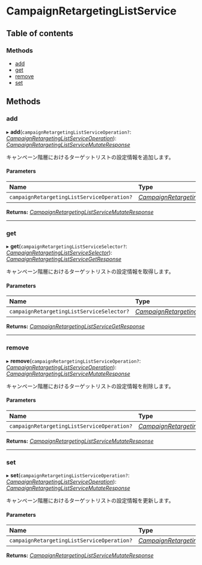 # CampaignRetargetingListService


## Table of contents

### Methods

- [add](campaignretargetinglistservice.md#add)
- [get](campaignretargetinglistservice.md#get)
- [remove](campaignretargetinglistservice.md#remove)
- [set](campaignretargetinglistservice.md#set)

## Methods

### add

▸ **add**(`campaignRetargetingListServiceOperation?`: [*CampaignRetargetingListServiceOperation*](../../data/search/campaignretargetinglistserviceoperation.md)): [*CampaignRetargetingListServiceMutateResponse*](../../data/search/campaignretargetinglistservicemutateresponse.md)

<div lang=\"ja\">キャンペーン階層におけるターゲットリストの設定情報を追加します。</div> 

#### Parameters

| Name | Type |
| :------ | :------ |
| `campaignRetargetingListServiceOperation?` | [*CampaignRetargetingListServiceOperation*](../../data/search/campaignretargetinglistserviceoperation.md) |

**Returns:** [*CampaignRetargetingListServiceMutateResponse*](../../data/search/campaignretargetinglistservicemutateresponse.md)

___

### get

▸ **get**(`campaignRetargetingListServiceSelector?`: [*CampaignRetargetingListServiceSelector*](../../data/search/campaignretargetinglistserviceselector.md)): [*CampaignRetargetingListServiceGetResponse*](../../data/search/campaignretargetinglistservicegetresponse.md)

<div lang=\"ja\">キャンペーン階層におけるターゲットリストの設定情報を取得します。</div> 

#### Parameters

| Name | Type |
| :------ | :------ |
| `campaignRetargetingListServiceSelector?` | [*CampaignRetargetingListServiceSelector*](../../data/search/campaignretargetinglistserviceselector.md) |

**Returns:** [*CampaignRetargetingListServiceGetResponse*](../../data/search/campaignretargetinglistservicegetresponse.md)

___

### remove

▸ **remove**(`campaignRetargetingListServiceOperation?`: [*CampaignRetargetingListServiceOperation*](../../data/search/campaignretargetinglistserviceoperation.md)): [*CampaignRetargetingListServiceMutateResponse*](../../data/search/campaignretargetinglistservicemutateresponse.md)

<div lang=\"ja\">キャンペーン階層におけるターゲットリストの設定情報を削除します。</div> 

#### Parameters

| Name | Type |
| :------ | :------ |
| `campaignRetargetingListServiceOperation?` | [*CampaignRetargetingListServiceOperation*](../../data/search/campaignretargetinglistserviceoperation.md) |

**Returns:** [*CampaignRetargetingListServiceMutateResponse*](../../data/search/campaignretargetinglistservicemutateresponse.md)

___

### set

▸ **set**(`campaignRetargetingListServiceOperation?`: [*CampaignRetargetingListServiceOperation*](../../data/search/campaignretargetinglistserviceoperation.md)): [*CampaignRetargetingListServiceMutateResponse*](../../data/search/campaignretargetinglistservicemutateresponse.md)

<div lang=\"ja\">キャンペーン階層におけるターゲットリストの設定情報を更新します。</div> 

#### Parameters

| Name | Type |
| :------ | :------ |
| `campaignRetargetingListServiceOperation?` | [*CampaignRetargetingListServiceOperation*](../../data/search/campaignretargetinglistserviceoperation.md) |

**Returns:** [*CampaignRetargetingListServiceMutateResponse*](../../data/search/campaignretargetinglistservicemutateresponse.md)
